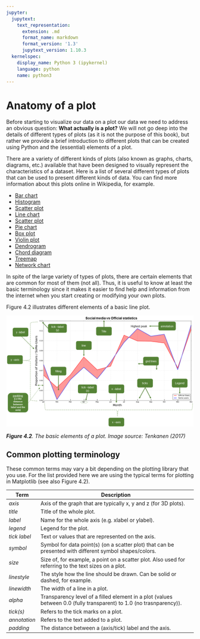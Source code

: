 ```yaml
---
jupyter:
  jupytext:
    text_representation:
      extension: .md
      format_name: markdown
      format_version: '1.3'
      jupytext_version: 1.10.3
  kernelspec:
    display_name: Python 3 (ipykernel)
    language: python
    name: python3
---
```


# Anatomy of a plot


Before starting to visualize our data on a plot our data we need to address an obvious question: **What actually is a plot?** We will not go deep into the details of different types of plots (as it is not the purpose of this book), but rather we provide a brief introduction to different plots that can be created using Python and the (essential) elements of a plot.

There are a variety of different kinds of plots (also known as graphs, charts, diagrams, etc.) available that have been designed to visually represent the characteristics of a dataset. Here is a list of several different types of plots that can be used to present different kinds of data. You can find more information about this plots online in Wikipedia, for example.

- [Bar chart](https://en.wikipedia.org/wiki/Bar_chart)
- [Histogram](https://en.wikipedia.org/wiki/Histogram)
- [Scatter plot](https://en.wikipedia.org/wiki/Scatter_plot)
- [Line chart](https://en.wikipedia.org/wiki/Line_chart)
- [Scatter plot](https://en.wikipedia.org/wiki/Scatter_plot)
- [Pie chart](https://en.wikipedia.org/wiki/Pie_chart)
- [Box plot](https://en.wikipedia.org/wiki/Box_plot)
- [Violin plot](https://en.wikipedia.org/wiki/Violin_plot)
- [Dendrogram](https://en.wikipedia.org/wiki/Dendrogram)
- [Chord diagram](https://en.wikipedia.org/wiki/Chord_diagram)
- [Treemap](https://en.wikipedia.org/wiki/Treemap)
- [Network chart](https://en.wikipedia.org/wiki/Network_chart)

In spite of the large variety of types of plots, there are certain elements that are common for most of them (not all). Thus, it is useful to know at least the basic terminology since it makes it easier to find help and information from the internet when you start creating or modifying your own plots.

Figure 4.2 illustrates different elements of a basic line plot.

![_**Figure 4.2**. The basic elements of a plot. Image source: Tenkanen (2017)_](../img/basic-elements-of-plot.png)

_**Figure 4.2**. The basic elements of a plot. Image source: Tenkanen (2017)_

## Common plotting terminology

These common terms may vary a bit depending on the plotting library that you use. For the list provided here we are using the typical terms for plotting in Matplotlib (see also Figure 4.2).

| Term         | Description                                                                                                         |
|--------------|---------------------------------------------------------------------------------------------------------------------|
| *axis*       | Axis of the graph that are typically x, y and z (for 3D plots).                                                     |
| *title*      | Title of the whole plot.                                                                                            |
| *label*      | Name for the whole axis (e.g. xlabel or ylabel).                                                                    |
| *legend*     | Legend for the plot.                                                                                                |
| *tick label* | Text or values that are represented on the axis.                                                                    |
| *symbol*     | Symbol for data point(s) (on a scatter plot) that can be presented with different symbol shapes/colors.             |
| *size*       | Size of, for example, a point on a scatter plot. Also used for referring to the text sizes on a plot.               |
| *linestyle*  | The style how the line should be drawn. Can be solid or dashed, for example.                                        |
| *linewidth*  | The width of a line in a plot.                                                                                      |
| *alpha*      | Transparency level of a filled element in a plot (values between 0.0 (fully transparent) to 1.0 (no trasnparency)). |
| *tick(s)*    | Refers to the tick marks on a plot.                                                                                 |
| *annotation* | Refers to the text added to a plot.                                                                                 |
| *padding*    | The distance between a (axis/tick) label and the axis.                                                              | 
